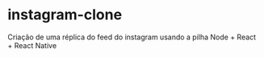 # instagram-clone
Criação de uma réplica do feed do instagram usando a pilha Node + React + React Native
